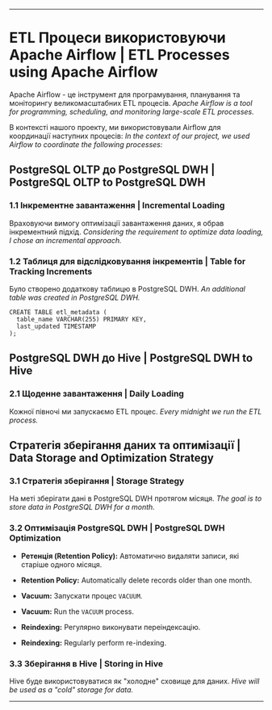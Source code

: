 
---

# ETL Процеси використовуючи Apache Airflow | ETL Processes using Apache Airflow

Apache Airflow - це інструмент для програмування, планування та моніторингу великомасштабних ETL процесів.
*Apache Airflow is a tool for programming, scheduling, and monitoring large-scale ETL processes.*

В контексті нашого проекту, ми використовували Airflow для координації наступних процесів:
*In the context of our project, we used Airflow to coordinate the following processes:*

## PostgreSQL OLTP до PostgreSQL DWH | PostgreSQL OLTP to PostgreSQL DWH

### 1.1 Інкрементне завантаження | Incremental Loading

Враховуючи вимогу оптимізації завантаження даних, я обрав інкрементний підхід.
*Considering the requirement to optimize data loading, I chose an incremental approach.*

### 1.2 Таблиця для відслідковування інкрементів | Table for Tracking Increments

Було створено додаткову таблицю в PostgreSQL DWH.
*An additional table was created in PostgreSQL DWH.*

  ```
CREATE TABLE etl_metadata (
    table_name VARCHAR(255) PRIMARY KEY,
    last_updated TIMESTAMP
);
  ```

## PostgreSQL DWH до Hive | PostgreSQL DWH to Hive

### 2.1 Щоденне завантаження | Daily Loading

Кожної півночі ми запускаємо ETL процес.
*Every midnight we run the ETL process.*

## Стратегія зберігання даних та оптимізації | Data Storage and Optimization Strategy

### 3.1 Стратегія зберігання | Storage Strategy

На меті зберігати дані в PostgreSQL DWH протягом місяця.
*The goal is to store data in PostgreSQL DWH for a month.*

### 3.2 Оптимізація PostgreSQL DWH | PostgreSQL DWH Optimization

- **Ретенція (Retention Policy):** Автоматично видаляти записи, які старіше одного місяця.
- **Retention Policy:** Automatically delete records older than one month.
  
- **Vacuum:** Запускати процес `VACUUM`.
- **Vacuum:** Run the `VACUUM` process.
  
- **Reindexing:** Регулярно виконувати переіндексацію.
- **Reindexing:** Regularly perform re-indexing.

### 3.3 Зберігання в Hive | Storing in Hive

Hive буде використовуватися як "холодне" сховище для даних.
*Hive will be used as a "cold" storage for data.*

---